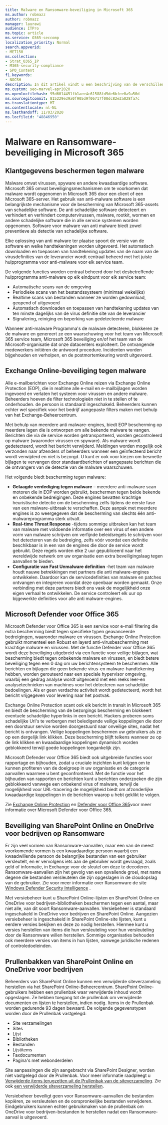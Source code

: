 ```yaml
---
title: Malware en Ransomware-beveiliging in Microsoft 365
ms.author: robmazz
author: robmazz
manager: laurawi
audience: ITPro
ms.topic: article
ms.service: O365-seccomp
localization_priority: Normal
search.appverid:
- MET150
ms.collection:
- Strat_O365_IP
- M365-security-compliance
- SPO_Content
f1.keywords:
- NOCSH
description: In dit artikel vindt u een beschrijving van de verschillende malware en Ransomware-bescherming binnen Microsoft 365.
ms.custom: seo-marvel-apr2020
ms.openlocfilehash: 95d6014451fb1aee4c61588fd5de6bfee0a9a50d
ms.sourcegitcommit: 815229e39a0f905d9f06717f00dc82e2a028fa7c
ms.translationtype: MT
ms.contentlocale: nl-NL
ms.lasthandoff: 11/03/2020
ms.locfileid: "48846950"
---
```

# <a name="malware-and-ransomware-protection-in-microsoft-365"></a>Malware en Ransomware-beveiliging in Microsoft 365

## <a name="protecting-customer-data-from-malware"></a>Klantgegevens beschermen tegen malware

Malware omvat virussen, spyware en andere kwaadaardige software. Microsoft 365 omvat beveiligingsmechanismen om te voorkomen dat malware wordt opgenomen in Microsoft 365 door een client of een Microsoft 365-server. Het gebruik van anti-malware software is een belangrijkste mechanisme voor de bescherming van Microsoft 365-assets van schadelijke software. De anti schadelijke software detecteert en verhindert en verhindert computervirussen, malware, rootkit, wormen en andere schadelijke software die in alle service systemen worden opgenomen. Software voor malware van anti malware biedt zowel preventieve als detectie van schadelijke software.

Elke oplossing van anti malware ter plaatse spoort de versie van de software en welke handtekeningen worden uitgevoerd. Het automatisch downloaden en toepassen van handtekening updates van de naam van de virusdefinities van de leverancier wordt centraal beheerd met het juiste hulpprogramma voor anti-malware voor elk service team.

De volgende functies worden centraal beheerd door het desbetreffende hulpprogramma anti-malware op elk eindpunt voor elk service team:

- Automatische scans van de omgeving
- Periodieke scans van het bestandssysteem (minimaal wekelijks) 
- Realtime scans van bestanden wanneer ze worden gedownload, geopend of uitgevoerd 
- Automatisch downloaden en toepassen van handtekening updates van ten minste dagelijks van de virus definitie site van de leverancier
- Signalering, reiniging en beperking van gedetecteerde malware

Wanneer anti-malware Programma's de malware detecteren, blokkeren ze de malware en genereert ze een waarschuwing voor het team van Microsoft 365 service team, Microsoft 365 beveiliging en/of het team van de Microsoft-organisatie dat onze datacenters exploiteert. De ontvangende medewerkers initiëren de antwoord procedure. Incidenten worden bijgehouden en verholpen, en de postmortemkeuring wordt uitgevoerd. 

## <a name="exchange-online-protection-against-malware"></a>Exchange Online-beveiliging tegen malware

Alle e-mailberichten voor Exchange Online reizen via Exchange Online Protection (EOP), die in realtime alle e-mail en e-mailbijlagen worden ingevoerd en verlaten het systeem voor virussen en andere malware. Beheerders hoeven de filter technologieën niet in te stellen of te onderhouden. de persoon is standaard ingeschakeld. Beheerders kunnen echter wel specifiek voor het bedrijf aangepaste filters maken met behulp van het Exchange-Beheercentrum.

Met behulp van meerdere anti malware-engines, biedt EOP bescherming op meerdere lagen die is ontworpen om alle bekende malware te vangen. Berichten die via de service worden getransporteerd, worden gecontroleerd op malware (waaronder virussen en spyware). Als malware wordt gedetecteerd, wordt het bericht verwijderd. Meldingen worden mogelijk ook verzonden naar afzenders of beheerders wanneer een geïnfecteerd bericht wordt verwijderd en niet is bezorgd. U kunt er ook voor kiezen om besmette bijlagen te vervangen door standaardberichten of aangepaste berichten die de ontvangers van de detectie van de malware waarschuwen.

Het volgende biedt bescherming tegen malware:

- **Gelaagde verdediging tegen malware** – meerdere anti-malware scan motoren die in EOP worden gebruikt, beschermen tegen beide bekende en onbekende bedreigingen. Deze engines bevatten krachtige heuristische detectie om de bescherming zelfs tijdens de eerste fase van een malware-uitbraak te verschaffen. Deze aanpak met meerdere engines is zo weergegeven dat de bescherming van slechts één anti-malwareprogramma sterk uitvalt.
- **Real-time Threat Response** -tijdens sommige uitbraken kan het team van malware met voldoende informatie over een virus of een andere vorm van malware schrijven om verfijnde beleidsregels te schrijven voor het detecteren van de bedreiging, zelfs vóór voordat een definitie beschikbaar is in een van de engines die door de service wordt gebruikt. Deze regels worden elke 2 uur gepubliceerd naar het wereldwijde netwerk om uw organisatie een extra beveiligingslaag tegen aanvallen te bieden.
- **Configuratie van Fast Unmalware definition** -het team van malware houdt nauwe betrekkingen met partners die anti malware-engines ontwikkelen. Daardoor kan de servicedefinities van malware en patches ontvangen en integreren voordat deze openbaar worden gemaakt. Onze verbinding met deze partners biedt ons vaak de mogelijkheid onze eigen verhaal te ontwikkelen. De service controleert elk uur op bijgewerkte definities voor alle anti malware-engines.

## <a name="microsoft-defender-for-office-365"></a>Microsoft Defender voor Office 365

Microsoft Defender voor Office 365 is een service voor e-mail filtering die extra bescherming biedt tegen specifieke typen geavanceerde bedreigingen, waaronder malware en virussen. Exchange Online Protection gebruikt momenteel een Robust en layerd anti-virusbescherming met krachtige malware en virussen. Met de functie Defender voor Office 365 wordt deze beveiliging uitgebreid via een functie voor veilige bijlagen, wat bescherming biedt tegen onbekende malware en virussen, en biedt betere beveiliging tegen een 0 dag om uw berichtensysteem te beschermen. Alle berichten en bijlagen die geen bekende virus-en malware-handtekening hebben, worden gerouteerd naar een speciale hypervisor omgeving, waarbij een gedrag analyse wordt uitgevoerd met een reeks leer-en analysetechnieken van machines voor het detecteren van schadelijke bedoelingen. Als er geen verdachte activiteit wordt gedetecteerd, wordt het bericht vrijgegeven voor levering naar het postvak.

Exchange Online Protection scant ook elk bericht in transit in Microsoft 365 en biedt de bescherming van de bezorgings bescherming en blokkeert eventuele schadelijke hyperlinks in een bericht. Hackers proberen soms schadelijke Url's te verbergen met beledigende veilige koppelingen die door een doorstuur service worden doorgestuurd naar onveilige sites, nadat het bericht is ontvangen. Veilige koppelingen beschermen uw gebruikers als ze op een dergelijk link klikken. Deze bescherming blijft telkens wanneer ze op de link klikken en kwaadaardige koppelingen dynamisch worden geblokkeerd terwijl goede koppelingen toegankelijk zijn.

Microsoft Defender voor Office 365 biedt ook uitgebreide functies voor rapportage en bijhouden, zodat u cruciale inzichten kunt krijgen om te kunnen profiteren van de doelgroep in uw organisatie en de categorie aanvallen waarmee u bent geconfronteerd. Met de functie voor het bijhouden van rapporten en berichten kunt u berichten onderzoeken die zijn geblokkeerd vanwege een onbekend virus of malware, terwijl de mogelijkheid voor URL-tracering de mogelijkheid biedt om afzonderlijke kwaadaardige koppelingen in de berichten waarop u hebt geklikt te volgen. 

Zie [Exchange Online Protection](https://docs.microsoft.com/Office365/SecurityCompliance/eop/exchange-online-protection-overview) en [Defender voor Office 365](https://docs.microsoft.com/microsoft-365/security/office-365-security/office-365-atp)voor meer informatie over Microsoft Defender voor Office 365.

## <a name="sharepoint-online-and-onedrive-for-business-protection-against-ransomware"></a>Beveiliging van SharePoint Online en OneDrive voor bedrijven op Ransomware

Er zijn veel vormen van Ransomware-aanvallen, maar een van de meest voorkomende vormen is een kwaadaardige persoon waarbij een kwaadwillende persoon de belangrijke bestanden van een gebruiker versleutelt, en er vervolgens iets aan de gebruiker wordt gevraagd, zoals geld of informatie, in Exchange voor de sleutel om deze te decoderen. Ransomware-aanvallen zijn het gevolg van een opvallende groei, met name degene die bestanden versleutelen die zijn opgeslagen in de cloudopslag van de gebruiker. Zie voor meer informatie over Ransomware de site [Windows Defender Security Intelligence](https://www.microsoft.com/wdsi) .

Met versiebeheer kunt u SharePoint Online-lijsten en SharePoint Online-en OneDrive voor bedrijven-bibliotheken beschermen tegen een aantal, maar niet alle, van dit soort Ransomware-aanvallen. Versiebeheer is standaard ingeschakeld in OneDrive voor bedrijven en SharePoint Online. Aangezien versiebeheer is ingeschakeld in SharePoint Online-site lijsten, kunt u eerdere versies bekijken en deze zo nodig herstellen. Hiermee kunt u versies herstellen van items die hun versleuteling voor hun versleuteling door de Ransomware willen herstellen. Sommige organisaties behouden ook meerdere versies van items in hun lijsten, vanwege juridische redenen of controledoeleinden.

## <a name="sharepoint-online-and-onedrive-for-business-recycle-bins"></a>Prullenbakken van SharePoint Online en OneDrive voor bedrijven

Beheerders van SharePoint Online kunnen een verwijderde siteverzameling herstellen via het SharePoint Online-Beheercentrum. SharePoint Online-gebruikers hebben een prullenbak waar verwijderde inhoud wordt opgeslagen. Ze hebben toegang tot de prullenbak om verwijderde documenten en lijsten te herstellen, indien nodig. Items in de Prullenbak worden gedurende 93 dagen bewaard. De volgende gegevenstypen worden door de Prullenbak vastgelegd:

- Site verzamelingen
- Sites
- Lijst
- Bibliotheken
- Bestanden
- Lijstitems
- Faxdocumenten
- Pagina's met webonderdelen

Site aanpassingen die zijn aangebracht via SharePoint Designer, worden niet vastgelegd door de Prullenbak. Voor meer informatie raadpleegt u [Verwijderde items terugzetten uit de Prullenbak van de siteverzameling](https://support.microsoft.com/office/restore-deleted-items-from-the-site-collection-recycle-bin-5fa924ee-16d7-487b-9a0a-021b9062d14b). Zie ook [een verwijderde siteverzameling herstellen](https://docs.microsoft.com/sharepoint/restore-deleted-site-collection).

Versiebeheer beveiligt geen voor Ransomware-aanvallen die bestanden kopiëren, ze versleutelen en de oorspronkelijke bestanden verwijderen. Eindgebruikers kunnen echter gebruikmaken van de prullenbak om OneDrive voor bedrijven-bestanden te herstellen nadat een Ransomware-aanval is uitgevoerd.
